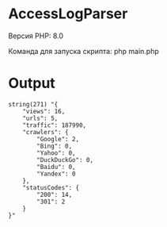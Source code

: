 # AccessLogParser

Версия PHP: 8.0 

Команда для запуска скрипта: php main.php
# Output
```
string(271) "{
    "views": 16,
    "urls": 5,
    "traffic": 187990,
    "crawlers": {
        "Google": 2,
        "Bing": 0,
        "Yahoo": 0,
        "DuckDuckGo": 0,
        "Baidu": 0,
        "Yandex": 0
    },
    "statusCodes": {
        "200": 14,
        "301": 2
    }
}"
```
